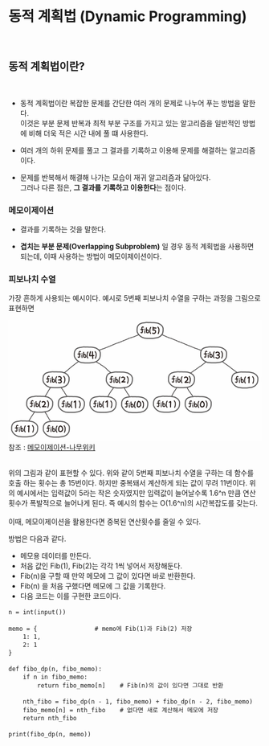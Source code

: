 # 동적 계획법 (Dynamic Programming)


<br>

## 동적 계획법이란?
<br>

- 동적 계획법이란 복잡한 문제를 간단한 여러 개의 문제로 나누어 푸는 방법을 말한다.<br>
이것은 부분 문제 반복과 최적 부분 구조를 가지고 있는 알고리즘을 일반적인 방법에 비해 더욱 적은 시간 내에 풀 떄 사용한다.

- 여러 개의 하위 문제를 풀고 그 결과를 기록하고 이용해 문제를 해결하는 알고리즘이다.

- 문제를 반복해서 해결해 나가는 모습이 재귀 알고리즘과 닮아있다.<br>
그러나 다른 점은, **그 결과를 기록하고 이용한다**는 점이다.

### 메모이제이션

- 결과를 기록하는 것을 말한다.

- **겹치는 부분 문제(Overlapping Subproblem)** 일 경우 동적 계획법을 사용하면 되는데, 이때 사용하는 방법이 메모이제이션이다.

### 피보나치 수열

가장 흔하게 사용되는 예시이다. 예시로 5번째 피보나치 수열을 구하는 과정을 그림으로 표현하면

<img src="https://github.com/DabinLim/Today-I-Learned/blob/master/images/fibo_example.png"> <br>참조 : [메모이제이션-나무위키](https://namu.wiki/w/%EB%A9%94%EB%AA%A8%EC%9D%B4%EC%A0%9C%EC%9D%B4%EC%85%98)


<br>
위의 그림과 같이 표현할 수 있다.
위와 같이 5번째 피보나치 수열을 구하는 데 함수를 호출 하는 횟수는 총 15번이다.
하지만 중복돼서 계산하게 되는 값이 무려 11번이다.
위의 예시에서는 입력값이 5라는 작은 숫자였지만 입력값이 늘어날수록 1.6^n 만큼 연산횟수가 폭발적으로 늘어나게 된다.
즉 예시의 함수는 O(1.6^n)의 시간복잡도를 갖는다.
<br><br>
이때, 메모이제이션을 활용한다면 중복된 연산횟수를 줄일 수 있다.

방법은 다음과 같다.

- 메모용 데이터를 만든다.
- 처음 값인 Fib(1), Fib(2)는 각각 1씩 넣어서 저장해둔다.
- Fib(n)을 구할 때 만약 메모에 그 값이 있다면 바로 반환한다.
- Fib(n) 을 처음 구했다면 메모에 그 값을 기록한다.
- 다음 코드는 이를 구현한 코드이다.

```
n = int(input())

memo = {                # memo에 Fib(1)과 Fib(2) 저장
    1: 1,
    2: 1
}

def fibo_dp(n, fibo_memo):
    if n in fibo_memo:
        return fibo_memo[n]    # Fib(n)의 값이 있다면 그대로 반환

    nth_fibo = fibo_dp(n - 1, fibo_memo) + fibo_dp(n - 2, fibo_memo)
    fibo_memo[n] = nth_fibo    # 없다면 새로 계산해서 메모에 저장
    return nth_fibo

print(fibo_dp(n, memo))
```



